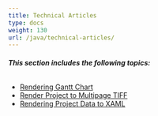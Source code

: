 ```yaml
---
title: Technical Articles
type: docs
weight: 130
url: /java/technical-articles/
---
```


###### **This section includes the following topics:** 
- [Rendering Gantt Chart](/tasks/java/rendering-gantt-chart-html/)
- [Render Project to Multipage TIFF](/tasks/java/render-project-to-multipage-tiff-html/)
- [Rendering Project Data to XAML](/tasks/java/rendering-project-data-to-xaml-html/)
